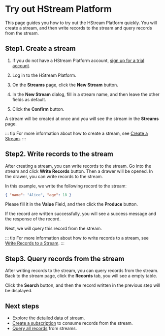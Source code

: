 # Try out HStream Platform

This page guides you how to try out the HStream Platform quickly. You will create a stream,
and then write records to the stream and query records from the stream.

## Step1. Create a stream

1. If you do not have a HStream Platform account, [sign up for a trial account](./apply-for-a-trial.md).

2. Log in to the HStream Platform.

3. On the **Streams** page, click the **New Stream** button.

4. In the **New Stream** dialog, fill in a stream name, and then leave the other fields as default.

5. Click the **Confirm** button.

A stream will be created at once and you will see the stream in the **Streams** page.

::: tip
For more information about how to create a stream, see [Create a Stream](../manage-streams/create-a-stream.md).
:::

## Step2. Write records to the stream

After creating a stream, you can write records to the stream. Go into the stream and click **Write Records**
button. Then a drawer will be opened. In the drawer, you can write records to the stream.

In this example, we write the following record to the stream:

```json
{ "name": "Alice", "age": 18 }
```

Please fill it in the **Value** Field, and then click the **Produce** button.

If the record are written successfully, you will see a success message and the response
of the record.

Next, we will query this record from the stream.

::: tip
For more information about how to write records to a stream, see [Write Records to a Stream](../manage-streams/write-records-to-a-stream.md).
:::

## Step3. Query records from the stream

After writing records to the stream, you can query records from the stream. Back
to the stream page, click the **Records** tab, you will see a empty table.

Click the **Search** button, and then the record written in the previous step will be displayed.

## Next steps

- Explore the [detailed data of stream](../manage-streams/stream-details.md).
- [Create a subscription](../manage-subscriptions/create-a-subscription.md) to consume records from the stream.
- [Query all records](../data-query/query-records.md) from streams.
